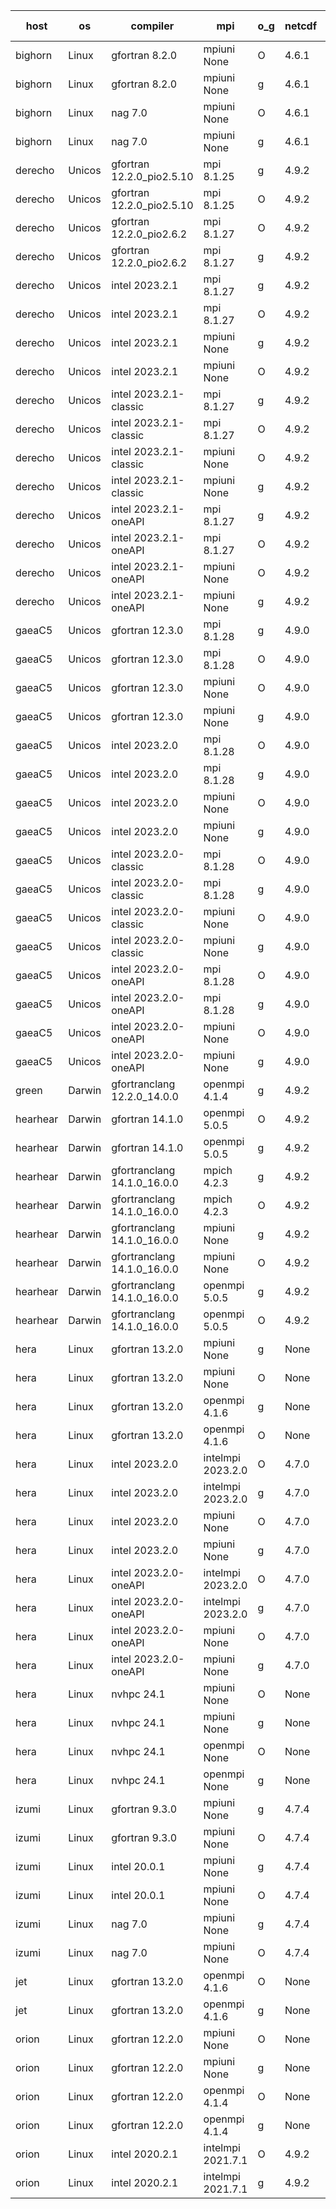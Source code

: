 

| host     | os       | compiler                              | mpi                      | o_g        | netcdf        | build       | u_pass          | u_fail          | s_pass            | s_fail            | e_pass             | e_fail             | nuopc_pass       | nuopc_fail       | artifacts link          |
|----------|----------|---------------------------------------|--------------------------|------------|---------------|-------------|-----------------|-----------------|-------------------|-------------------|--------------------|--------------------|------------------|------------------|-------------------------|
| bighorn | Linux | gfortran 8.2.0 | mpiuni None  | O | 4.6.1  | PASS | 12528 | 0 | 9 | 0 | 42 | 0 | None | None | <a href="https://github.com/esmf-org/esmf-test-artifacts/tree/8249376755f4edfbec1ef6612cf1435dc53a0960/develop/gfortran/8.2.0/O/mpiuni/None" target="_blank">8249376</a> | 
| bighorn | Linux | gfortran 8.2.0 | mpiuni None  | g | 4.6.1  | PASS | 12528 | 0 | 9 | 0 | 42 | 0 | None | None | <a href="https://github.com/esmf-org/esmf-test-artifacts/tree/cb6195dc90cd0df38fddbdd3fabff321159184cc/develop/gfortran/8.2.0/g/mpiuni/None" target="_blank">cb6195d</a> | 
| bighorn | Linux | nag 7.0 | mpiuni None  | O | 4.6.1  | PASS | 12528 | 0 | 9 | 0 | 42 | 0 | None | None | <a href="https://github.com/esmf-org/esmf-test-artifacts/tree/8f6acccaf5899c22c81a61d7768a135cff0e5303/develop/nag/7.0/O/mpiuni/None" target="_blank">8f6accc</a> | 
| bighorn | Linux | nag 7.0 | mpiuni None  | g | 4.6.1  | PASS | None | None | None | None | None | None | None | None | <a href="https://github.com/esmf-org/esmf-test-artifacts/tree/2b528261a3bc65643a6106d578c3e72ed555dad1/develop/nag/7.0/g/mpiuni/None" target="_blank">2b52826</a> | 
| derecho | Unicos | gfortran 12.2.0_pio2.5.10 | mpi 8.1.25  | g | 4.9.2  | PASS | 14197 | 0 | 51 | 0 | 80 | 0 | 57 | 0 | <a href="https://github.com/esmf-org/esmf-test-artifacts/tree/cf43f5892d76a303b729aa73c3a76c99e7e8e8ba/develop/gfortran/12.2.0_pio2.5.10/g/mpi/8.1.25" target="_blank">cf43f58</a> | 
| derecho | Unicos | gfortran 12.2.0_pio2.5.10 | mpi 8.1.25  | O | 4.9.2  | PASS | 14197 | 0 | 51 | 0 | 80 | 0 | 57 | 0 | <a href="https://github.com/esmf-org/esmf-test-artifacts/tree/aa28f7fb5ec93a3c6eac058f8cfab7f85669a158/develop/gfortran/12.2.0_pio2.5.10/O/mpi/8.1.25" target="_blank">aa28f7f</a> | 
| derecho | Unicos | gfortran 12.2.0_pio2.6.2 | mpi 8.1.27  | O | 4.9.2  | PASS | 14197 | 0 | 51 | 0 | 80 | 0 | 57 | 0 | <a href="https://github.com/esmf-org/esmf-test-artifacts/tree/dc5da1fd9cda876e8bf0c506c9747f5b57b7be6a/develop/gfortran/12.2.0_pio2.6.2/O/mpi/8.1.27" target="_blank">dc5da1f</a> | 
| derecho | Unicos | gfortran 12.2.0_pio2.6.2 | mpi 8.1.27  | g | 4.9.2  | PASS | 14197 | 0 | 51 | 0 | 80 | 0 | 57 | 0 | <a href="https://github.com/esmf-org/esmf-test-artifacts/tree/79659bac327ce01aa51128a5e0eb9d55c8f358c4/develop/gfortran/12.2.0_pio2.6.2/g/mpi/8.1.27" target="_blank">79659ba</a> | 
| derecho | Unicos | intel 2023.2.1 | mpi 8.1.27  | g | 4.9.2  | PASS | 14197 | 0 | 51 | 0 | 80 | 0 | 58 | 0 | <a href="https://github.com/esmf-org/esmf-test-artifacts/tree/1d0be5534b8a02b99e771ffa49c59054702c1689/develop/intel/2023.2.1/g/mpi/8.1.27" target="_blank">1d0be55</a> | 
| derecho | Unicos | intel 2023.2.1 | mpi 8.1.27  | O | 4.9.2  | PASS | 14197 | 0 | 51 | 0 | 80 | 0 | 58 | 0 | <a href="https://github.com/esmf-org/esmf-test-artifacts/tree/bc4bd20a2f71bfd21434c1d22dd1ebe3c1c62e04/develop/intel/2023.2.1/O/mpi/8.1.27" target="_blank">bc4bd20</a> | 
| derecho | Unicos | intel 2023.2.1 | mpiuni None  | g | 4.9.2  | PASS | 12528 | 0 | 9 | 0 | 42 | 0 | None | None | <a href="https://github.com/esmf-org/esmf-test-artifacts/tree/32fb7e48150b6cd4d9ef379f2136d17139f6ffdb/develop/intel/2023.2.1/g/mpiuni/None" target="_blank">32fb7e4</a> | 
| derecho | Unicos | intel 2023.2.1 | mpiuni None  | O | 4.9.2  | PASS | 12528 | 0 | 9 | 0 | 42 | 0 | None | None | <a href="https://github.com/esmf-org/esmf-test-artifacts/tree/1a35e7f8dfcc421348ebba5d9719c5bebe0abe9b/develop/intel/2023.2.1/O/mpiuni/None" target="_blank">1a35e7f</a> | 
| derecho | Unicos | intel 2023.2.1-classic | mpi 8.1.27  | g | 4.9.2  | PASS | None | None | None | None | None | None | None | None | <a href="https://github.com/esmf-org/esmf-test-artifacts/tree/fddd317ba3627a379a57da4e08129bb3899629db/develop/intel/2023.2.1-classic/g/mpi/8.1.27" target="_blank">fddd317</a> | 
| derecho | Unicos | intel 2023.2.1-classic | mpi 8.1.27  | O | 4.9.2  | PASS | None | None | None | None | None | None | None | None | <a href="https://github.com/esmf-org/esmf-test-artifacts/tree/bd8f2fc24f4d7e93876dd0075686fb9021c6d224/develop/intel/2023.2.1-classic/O/mpi/8.1.27" target="_blank">bd8f2fc</a> | 
| derecho | Unicos | intel 2023.2.1-classic | mpiuni None  | O | 4.9.2  | PASS | 12528 | 0 | 9 | 0 | 42 | 0 | None | None | <a href="https://github.com/esmf-org/esmf-test-artifacts/tree/bab8ddc916f53126ecbf3ddcbbe9ca1ff8c0dd3c/develop/intel/2023.2.1-classic/O/mpiuni/None" target="_blank">bab8ddc</a> | 
| derecho | Unicos | intel 2023.2.1-classic | mpiuni None  | g | 4.9.2  | PASS | None | None | None | None | None | None | None | None | <a href="https://github.com/esmf-org/esmf-test-artifacts/tree/3bf947f769401a83e6f5f9ee9934e39983eaf4eb/develop/intel/2023.2.1-classic/g/mpiuni/None" target="_blank">3bf947f</a> | 
| derecho | Unicos | intel 2023.2.1-oneAPI | mpi 8.1.27  | g | 4.9.2  | PASS | None | None | None | None | None | None | None | None | <a href="https://github.com/esmf-org/esmf-test-artifacts/tree/43adfa4aa855a4971f1d3adff05d4f76b6077a79/develop/intel/2023.2.1-oneAPI/g/mpi/8.1.27" target="_blank">43adfa4</a> | 
| derecho | Unicos | intel 2023.2.1-oneAPI | mpi 8.1.27  | O | 4.9.2  | PASS | None | None | None | None | None | None | None | None | <a href="https://github.com/esmf-org/esmf-test-artifacts/tree/fc7b23cc955a884bc76ffbb28180f06dfc257852/develop/intel/2023.2.1-oneAPI/O/mpi/8.1.27" target="_blank">fc7b23c</a> | 
| derecho | Unicos | intel 2023.2.1-oneAPI | mpiuni None  | O | 4.9.2  | PASS | None | None | None | None | None | None | None | None | <a href="https://github.com/esmf-org/esmf-test-artifacts/tree/0f10b0bfb562a8a7b741261f88f7b7a37a0dd491/develop/intel/2023.2.1-oneAPI/O/mpiuni/None" target="_blank">0f10b0b</a> | 
| derecho | Unicos | intel 2023.2.1-oneAPI | mpiuni None  | g | 4.9.2  | PASS | None | None | None | None | None | None | None | None | <a href="https://github.com/esmf-org/esmf-test-artifacts/tree/a525e812adf86d54e999213131fd2a177aacd423/develop/intel/2023.2.1-oneAPI/g/mpiuni/None" target="_blank">a525e81</a> | 
| gaeaC5 | Unicos | gfortran 12.3.0 | mpi 8.1.28  | g | 4.9.0  | PASS | 14197 | 0 | 51 | 0 | 80 | 0 | 57 | 0 | <a href="https://github.com/esmf-org/esmf-test-artifacts/tree/c7cb637176cf5fb4419bd76765be2470d28ce161/develop/gfortran/12.3.0/g/mpi/8.1.28" target="_blank">c7cb637</a> | 
| gaeaC5 | Unicos | gfortran 12.3.0 | mpi 8.1.28  | O | 4.9.0  | PASS | 14197 | 0 | 51 | 0 | 80 | 0 | 57 | 0 | <a href="https://github.com/esmf-org/esmf-test-artifacts/tree/b100acc0fcd14d79f7800f2676fa229b1090dc0d/develop/gfortran/12.3.0/O/mpi/8.1.28" target="_blank">b100acc</a> | 
| gaeaC5 | Unicos | gfortran 12.3.0 | mpiuni None  | O | 4.9.0  | PASS | 12528 | 0 | 9 | 0 | 42 | 0 | None | None | <a href="https://github.com/esmf-org/esmf-test-artifacts/tree/51f6f40fea2162adc877e5dd35a280eddcd3ede5/develop/gfortran/12.3.0/O/mpiuni/None" target="_blank">51f6f40</a> | 
| gaeaC5 | Unicos | gfortran 12.3.0 | mpiuni None  | g | 4.9.0  | PASS | None | None | None | None | None | None | None | None | <a href="https://github.com/esmf-org/esmf-test-artifacts/tree/89fb3c11a7185fd4ce4fda0767c804ab026e17af/develop/gfortran/12.3.0/g/mpiuni/None" target="_blank">89fb3c1</a> | 
| gaeaC5 | Unicos | intel 2023.2.0 | mpi 8.1.28  | O | 4.9.0  | PASS | None | None | None | None | None | None | None | None | <a href="https://github.com/esmf-org/esmf-test-artifacts/tree/40ee10f052bd2dfb139610abd814dcdccd407f96/develop/intel/2023.2.0/O/mpi/8.1.28" target="_blank">40ee10f</a> | 
| gaeaC5 | Unicos | intel 2023.2.0 | mpi 8.1.28  | g | 4.9.0  | PASS | 14197 | 0 | 51 | 0 | 80 | 0 | 57 | 0 | <a href="https://github.com/esmf-org/esmf-test-artifacts/tree/a32a2cb35ec9c81e2968c25ddb45f060736e868a/develop/intel/2023.2.0/g/mpi/8.1.28" target="_blank">a32a2cb</a> | 
| gaeaC5 | Unicos | intel 2023.2.0 | mpiuni None  | O | 4.9.0  | PASS | 12528 | 0 | 9 | 0 | 42 | 0 | None | None | <a href="https://github.com/esmf-org/esmf-test-artifacts/tree/b2ed9318a3beb5dec9b10f79549cd912b0c5bf23/develop/intel/2023.2.0/O/mpiuni/None" target="_blank">b2ed931</a> | 
| gaeaC5 | Unicos | intel 2023.2.0 | mpiuni None  | g | 4.9.0  | PASS | None | None | None | None | None | None | None | None | <a href="https://github.com/esmf-org/esmf-test-artifacts/tree/1ab3392f974a72f7a46faa76e98b54cf395bcdd5/develop/intel/2023.2.0/g/mpiuni/None" target="_blank">1ab3392</a> | 
| gaeaC5 | Unicos | intel 2023.2.0-classic | mpi 8.1.28  | O | 4.9.0  | PASS | 14197 | 0 | 51 | 0 | 80 | 0 | 57 | 0 | <a href="https://github.com/esmf-org/esmf-test-artifacts/tree/d93d773ce04207829c9271892e0aaa6dc950dfde/develop/intel/2023.2.0-classic/O/mpi/8.1.28" target="_blank">d93d773</a> | 
| gaeaC5 | Unicos | intel 2023.2.0-classic | mpi 8.1.28  | g | 4.9.0  | PASS | 14197 | 0 | 51 | 0 | 80 | 0 | 57 | 0 | <a href="https://github.com/esmf-org/esmf-test-artifacts/tree/2dd770d9b115e90a85eb1f1656b5fdb7b1e92caf/develop/intel/2023.2.0-classic/g/mpi/8.1.28" target="_blank">2dd770d</a> | 
| gaeaC5 | Unicos | intel 2023.2.0-classic | mpiuni None  | O | 4.9.0  | PASS | 12528 | 0 | 9 | 0 | 42 | 0 | None | None | <a href="https://github.com/esmf-org/esmf-test-artifacts/tree/18a677242ac180fe1ad65f41294e0e7b78661f75/develop/intel/2023.2.0-classic/O/mpiuni/None" target="_blank">18a6772</a> | 
| gaeaC5 | Unicos | intel 2023.2.0-classic | mpiuni None  | g | 4.9.0  | PASS | 12528 | 0 | 9 | 0 | 42 | 0 | None | None | <a href="https://github.com/esmf-org/esmf-test-artifacts/tree/301fbd64e4847dd371ee885d5bd574aba9103376/develop/intel/2023.2.0-classic/g/mpiuni/None" target="_blank">301fbd6</a> | 
| gaeaC5 | Unicos | intel 2023.2.0-oneAPI | mpi 8.1.28  | O | 4.9.0  | PASS | None | None | None | None | None | None | None | None | <a href="https://github.com/esmf-org/esmf-test-artifacts/tree/22e31f5ea02bb3028fc962b0a92270a19fb76bdf/develop/intel/2023.2.0-oneAPI/O/mpi/8.1.28" target="_blank">22e31f5</a> | 
| gaeaC5 | Unicos | intel 2023.2.0-oneAPI | mpi 8.1.28  | g | 4.9.0  | PASS | 14197 | 0 | 51 | 0 | 80 | 0 | 57 | 0 | <a href="https://github.com/esmf-org/esmf-test-artifacts/tree/313eb927ee01703491e3ba8895430a44499bfb83/develop/intel/2023.2.0-oneAPI/g/mpi/8.1.28" target="_blank">313eb92</a> | 
| gaeaC5 | Unicos | intel 2023.2.0-oneAPI | mpiuni None  | O | 4.9.0  | PASS | 12528 | 0 | 9 | 0 | 42 | 0 | None | None | <a href="https://github.com/esmf-org/esmf-test-artifacts/tree/789951bbffc2285350ed58e4b5f1d97ce7794ae4/develop/intel/2023.2.0-oneAPI/O/mpiuni/None" target="_blank">789951b</a> | 
| gaeaC5 | Unicos | intel 2023.2.0-oneAPI | mpiuni None  | g | 4.9.0  | PASS | 12528 | 0 | 9 | 0 | 42 | 0 | None | None | <a href="https://github.com/esmf-org/esmf-test-artifacts/tree/a40b64d38a0a5866ab5492a6b0d2673e07bdfb9c/develop/intel/2023.2.0-oneAPI/g/mpiuni/None" target="_blank">a40b64d</a> | 
| green | Darwin | gfortranclang 12.2.0_14.0.0 | openmpi 4.1.4  | g | 4.9.2  | PASS | 14197 | 0 | 51 | 0 | 80 | 0 | 58 | 0 | <a href="https://github.com/esmf-org/esmf-test-artifacts/tree/1151b16e28dd544999decc211cc82a2a94a17b00/develop/gfortranclang/12.2.0_14.0.0/g/openmpi/4.1.4" target="_blank">1151b16</a> | 
| hearhear | Darwin | gfortran 14.1.0 | openmpi 5.0.5  | O | 4.9.2  | PASS | 14197 | 0 | 51 | 0 | 80 | 0 | 57 | 0 | <a href="https://github.com/esmf-org/esmf-test-artifacts/tree/c48fc1ce0f024647b051dc96f660716f5aa90e5d/develop/gfortran/14.1.0/O/openmpi/5.0.5" target="_blank">c48fc1c</a> | 
| hearhear | Darwin | gfortran 14.1.0 | openmpi 5.0.5  | g | 4.9.2  | PASS | None | None | None | None | None | None | None | None | <a href="https://github.com/esmf-org/esmf-test-artifacts/tree/22e37fe41b01197a2f8e1a2920cf969250e8d103/develop/gfortran/14.1.0/g/openmpi/5.0.5" target="_blank">22e37fe</a> | 
| hearhear | Darwin | gfortranclang 14.1.0_16.0.0 | mpich 4.2.3  | g | 4.9.2  | PASS | 14197 | 0 | 51 | 0 | 79 | 1 | 57 | 0 | <a href="https://github.com/esmf-org/esmf-test-artifacts/tree/d6d4e23f3d13baf17b2ead2839ab425c213384b3/develop/gfortranclang/14.1.0_16.0.0/g/mpich/4.2.3" target="_blank">d6d4e23</a> | 
| hearhear | Darwin | gfortranclang 14.1.0_16.0.0 | mpich 4.2.3  | O | 4.9.2  | PASS | 14197 | 0 | 51 | 0 | 80 | 0 | 57 | 0 | <a href="https://github.com/esmf-org/esmf-test-artifacts/tree/e1aa3686db6f539e95396e4fb31964b792445a78/develop/gfortranclang/14.1.0_16.0.0/O/mpich/4.2.3" target="_blank">e1aa368</a> | 
| hearhear | Darwin | gfortranclang 14.1.0_16.0.0 | mpiuni None  | g | 4.9.2  | PASS | 12528 | 0 | 9 | 0 | 42 | 0 | None | None | <a href="https://github.com/esmf-org/esmf-test-artifacts/tree/24f1211457cf21011d441f4f469745e5ad0b81a4/develop/gfortranclang/14.1.0_16.0.0/g/mpiuni/None" target="_blank">24f1211</a> | 
| hearhear | Darwin | gfortranclang 14.1.0_16.0.0 | mpiuni None  | O | 4.9.2  | PASS | 12528 | 0 | 9 | 0 | 42 | 0 | None | None | <a href="https://github.com/esmf-org/esmf-test-artifacts/tree/4b12f94ebba421f7c5409ce44ad5fa606c8a63ce/develop/gfortranclang/14.1.0_16.0.0/O/mpiuni/None" target="_blank">4b12f94</a> | 
| hearhear | Darwin | gfortranclang 14.1.0_16.0.0 | openmpi 5.0.5  | g | 4.9.2  | PASS | 14197 | 0 | 51 | 0 | 80 | 0 | 57 | 0 | <a href="https://github.com/esmf-org/esmf-test-artifacts/tree/163699f6a6e4e8beabcfdd0685447a165c9881e9/develop/gfortranclang/14.1.0_16.0.0/g/openmpi/5.0.5" target="_blank">163699f</a> | 
| hearhear | Darwin | gfortranclang 14.1.0_16.0.0 | openmpi 5.0.5  | O | 4.9.2  | PASS | 14197 | 0 | 51 | 0 | 80 | 0 | 57 | 0 | <a href="https://github.com/esmf-org/esmf-test-artifacts/tree/ae950f32c2c73e277ac7c169336a7033e54d26a8/develop/gfortranclang/14.1.0_16.0.0/O/openmpi/5.0.5" target="_blank">ae950f3</a> | 
| hera | Linux | gfortran 13.2.0 | mpiuni None  | g | None  | PASS | 12528 | 0 | 9 | 0 | 42 | 0 | None | None | <a href="https://github.com/esmf-org/esmf-test-artifacts/tree/ab8366fb097b08d27b66d02eb863e05e058b0d84/develop/gfortran/13.2.0/g/mpiuni/None" target="_blank">ab8366f</a> | 
| hera | Linux | gfortran 13.2.0 | mpiuni None  | O | None  | PASS | 12528 | 0 | 9 | 0 | 42 | 0 | None | None | <a href="https://github.com/esmf-org/esmf-test-artifacts/tree/2304570c96a8ee48bdd2a0a47ff5ee820b6d11c6/develop/gfortran/13.2.0/O/mpiuni/None" target="_blank">2304570</a> | 
| hera | Linux | gfortran 13.2.0 | openmpi 4.1.6  | g | None  | PASS | 14197 | 0 | 51 | 0 | 80 | 0 | 57 | 0 | <a href="https://github.com/esmf-org/esmf-test-artifacts/tree/28f3abfd200b830d3347602f954b26d221cb4c83/develop/gfortran/13.2.0/g/openmpi/4.1.6" target="_blank">28f3abf</a> | 
| hera | Linux | gfortran 13.2.0 | openmpi 4.1.6  | O | None  | PASS | 14197 | 0 | 51 | 0 | 80 | 0 | 57 | 0 | <a href="https://github.com/esmf-org/esmf-test-artifacts/tree/c1e1f852d94fe8be4c807092851adf8a93e009e9/develop/gfortran/13.2.0/O/openmpi/4.1.6" target="_blank">c1e1f85</a> | 
| hera | Linux | intel 2023.2.0 | intelmpi 2023.2.0  | O | 4.7.0  | PASS | 14197 | 0 | 51 | 0 | 80 | 0 | 57 | 0 | <a href="https://github.com/esmf-org/esmf-test-artifacts/tree/18fa5cfab597ffeac9dc00cb1c6ba1f85e615c16/develop/intel/2023.2.0/O/intelmpi/2023.2.0" target="_blank">18fa5cf</a> | 
| hera | Linux | intel 2023.2.0 | intelmpi 2023.2.0  | g | 4.7.0  | PASS | 14197 | 0 | 51 | 0 | 80 | 0 | 57 | 0 | <a href="https://github.com/esmf-org/esmf-test-artifacts/tree/3a257072a39369d4afe16ea2d50d53c9933a1170/develop/intel/2023.2.0/g/intelmpi/2023.2.0" target="_blank">3a25707</a> | 
| hera | Linux | intel 2023.2.0 | mpiuni None  | O | 4.7.0  | PASS | 12528 | 0 | 9 | 0 | 42 | 0 | None | None | <a href="https://github.com/esmf-org/esmf-test-artifacts/tree/8f3fe71b0eed671147b929f568dc25bf99a1fd3c/develop/intel/2023.2.0/O/mpiuni/None" target="_blank">8f3fe71</a> | 
| hera | Linux | intel 2023.2.0 | mpiuni None  | g | 4.7.0  | PASS | 12528 | 0 | 9 | 0 | 42 | 0 | None | None | <a href="https://github.com/esmf-org/esmf-test-artifacts/tree/471add084de5b9bb3ca077c913cb78b30e314d85/develop/intel/2023.2.0/g/mpiuni/None" target="_blank">471add0</a> | 
| hera | Linux | intel 2023.2.0-oneAPI | intelmpi 2023.2.0  | O | 4.7.0  | PASS | 14197 | 0 | 50 | 1 | 80 | 0 | 57 | 0 | <a href="https://github.com/esmf-org/esmf-test-artifacts/tree/bb186002358e9d78858b7bb6a616d49fb158c43e/develop/intel/2023.2.0-oneAPI/O/intelmpi/2023.2.0" target="_blank">bb18600</a> | 
| hera | Linux | intel 2023.2.0-oneAPI | intelmpi 2023.2.0  | g | 4.7.0  | PASS | 14197 | 0 | 51 | 0 | 80 | 0 | 57 | 0 | <a href="https://github.com/esmf-org/esmf-test-artifacts/tree/c6274bcb51c7f05ad373b25c087bf3b3ef9ee240/develop/intel/2023.2.0-oneAPI/g/intelmpi/2023.2.0" target="_blank">c6274bc</a> | 
| hera | Linux | intel 2023.2.0-oneAPI | mpiuni None  | O | 4.7.0  | PASS | 12528 | 0 | 9 | 0 | 42 | 0 | None | None | <a href="https://github.com/esmf-org/esmf-test-artifacts/tree/c863764d17502eb879293e698ff5cffe6c1b316e/develop/intel/2023.2.0-oneAPI/O/mpiuni/None" target="_blank">c863764</a> | 
| hera | Linux | intel 2023.2.0-oneAPI | mpiuni None  | g | 4.7.0  | PASS | 12528 | 0 | 9 | 0 | 42 | 0 | None | None | <a href="https://github.com/esmf-org/esmf-test-artifacts/tree/783116c048bc13ab4c7b8f3e04d915cf631d6eb8/develop/intel/2023.2.0-oneAPI/g/mpiuni/None" target="_blank">783116c</a> | 
| hera | Linux | nvhpc 24.1 | mpiuni None  | O | None  | PASS | 12528 | 0 | 9 | 0 | 42 | 0 | None | None | <a href="https://github.com/esmf-org/esmf-test-artifacts/tree/f40713e823dadc7c50ac6bd999334c2d9817fee8/develop/nvhpc/24.1/O/mpiuni/None" target="_blank">f40713e</a> | 
| hera | Linux | nvhpc 24.1 | mpiuni None  | g | None  | PASS | 12528 | 0 | 9 | 0 | 42 | 0 | None | None | <a href="https://github.com/esmf-org/esmf-test-artifacts/tree/df3ffebd9296056ebe6df63251ae1d5b96790084/develop/nvhpc/24.1/g/mpiuni/None" target="_blank">df3ffeb</a> | 
| hera | Linux | nvhpc 24.1 | openmpi None  | O | None  | PASS | 14197 | 0 | 51 | 0 | 80 | 0 | 57 | 0 | <a href="https://github.com/esmf-org/esmf-test-artifacts/tree/9bf70e05477553e63884d036a88819a4c6914054/develop/nvhpc/24.1/O/openmpi/None" target="_blank">9bf70e0</a> | 
| hera | Linux | nvhpc 24.1 | openmpi None  | g | None  | PASS | 14197 | 0 | 51 | 0 | 80 | 0 | 57 | 0 | <a href="https://github.com/esmf-org/esmf-test-artifacts/tree/7a45775b4d6e71d2b710a17637f259f457f0a6a1/develop/nvhpc/24.1/g/openmpi/None" target="_blank">7a45775</a> | 
| izumi | Linux | gfortran 9.3.0 | mpiuni None  | g | 4.7.4  | PASS | 12528 | 0 | 9 | 0 | 42 | 0 | None | None | <a href="https://github.com/esmf-org/esmf-test-artifacts/tree/5dca91cdf78a393cc6d5faabaf152fb7185aa793/develop/gfortran/9.3.0/g/mpiuni/None" target="_blank">5dca91c</a> | 
| izumi | Linux | gfortran 9.3.0 | mpiuni None  | O | 4.7.4  | PASS | 12528 | 0 | 9 | 0 | 42 | 0 | None | None | <a href="https://github.com/esmf-org/esmf-test-artifacts/tree/ae6f302b684f92767d2e087eee52ae46c67ce4de/develop/gfortran/9.3.0/O/mpiuni/None" target="_blank">ae6f302</a> | 
| izumi | Linux | intel 20.0.1 | mpiuni None  | g | 4.7.4  | PASS | 12528 | 0 | 9 | 0 | 42 | 0 | None | None | <a href="https://github.com/esmf-org/esmf-test-artifacts/tree/848be5ac1bf199ec723a7e12a17223ee3b475e2e/develop/intel/20.0.1/g/mpiuni/None" target="_blank">848be5a</a> | 
| izumi | Linux | intel 20.0.1 | mpiuni None  | O | 4.7.4  | PASS | 12528 | 0 | 9 | 0 | 42 | 0 | None | None | <a href="https://github.com/esmf-org/esmf-test-artifacts/tree/52642eda48ba42c79c5c28a4c94625829618d78a/develop/intel/20.0.1/O/mpiuni/None" target="_blank">52642ed</a> | 
| izumi | Linux | nag 7.0 | mpiuni None  | g | 4.7.4  | PASS | 12469 | 59 | 9 | 0 | 42 | 0 | None | None | <a href="https://github.com/esmf-org/esmf-test-artifacts/tree/caa62449fe9b475d4f063dcb97d40899454bf6a0/develop/nag/7.0/g/mpiuni/None" target="_blank">caa6244</a> | 
| izumi | Linux | nag 7.0 | mpiuni None  | O | 4.7.4  | PASS | 12528 | 0 | 9 | 0 | 42 | 0 | None | None | <a href="https://github.com/esmf-org/esmf-test-artifacts/tree/2323fc91f0ed8073b860afe4e2aebd87457b639a/develop/nag/7.0/O/mpiuni/None" target="_blank">2323fc9</a> | 
| jet | Linux | gfortran 13.2.0 | openmpi 4.1.6  | O | None  | PASS | 14197 | 0 | 51 | 0 | 80 | 0 | 57 | 0 | <a href="https://github.com/esmf-org/esmf-test-artifacts/tree/18d18a0e9c9dad6b88a86a2285f148e6a6e375dd/develop/gfortran/13.2.0/O/openmpi/4.1.6" target="_blank">18d18a0</a> | 
| jet | Linux | gfortran 13.2.0 | openmpi 4.1.6  | g | None  | PASS | 14197 | 0 | 51 | 0 | 80 | 0 | 57 | 0 | <a href="https://github.com/esmf-org/esmf-test-artifacts/tree/a4244efb64dccfa89551a0d62f17073f76e9585d/develop/gfortran/13.2.0/g/openmpi/4.1.6" target="_blank">a4244ef</a> | 
| orion | Linux | gfortran 12.2.0 | mpiuni None  | O | None  | PASS | 12528 | 0 | 9 | 0 | 42 | 0 | None | None | <a href="https://github.com/esmf-org/esmf-test-artifacts/tree/87f5cf08149ab9f6efc126b024c36ec8031856d9/develop/gfortran/12.2.0/O/mpiuni/None" target="_blank">87f5cf0</a> | 
| orion | Linux | gfortran 12.2.0 | mpiuni None  | g | None  | PASS | 12528 | 0 | 9 | 0 | 42 | 0 | None | None | <a href="https://github.com/esmf-org/esmf-test-artifacts/tree/d2561beb418df88bff608769fa12a3e73e84139e/develop/gfortran/12.2.0/g/mpiuni/None" target="_blank">d2561be</a> | 
| orion | Linux | gfortran 12.2.0 | openmpi 4.1.4  | O | None  | PASS | 14197 | 0 | 51 | 0 | 80 | 0 | 57 | 0 | <a href="https://github.com/esmf-org/esmf-test-artifacts/tree/c2b3c2143f17fc98366dd9a25b7cec6e59f2c2af/develop/gfortran/12.2.0/O/openmpi/4.1.4" target="_blank">c2b3c21</a> | 
| orion | Linux | gfortran 12.2.0 | openmpi 4.1.4  | g | None  | PASS | 14197 | 0 | 51 | 0 | 80 | 0 | 57 | 0 | <a href="https://github.com/esmf-org/esmf-test-artifacts/tree/6f1d04468173e3d8f0e00c80334f686d97bcec89/develop/gfortran/12.2.0/g/openmpi/4.1.4" target="_blank">6f1d044</a> | 
| orion | Linux | intel 2020.2.1 | intelmpi 2021.7.1  | O | 4.9.2  | PASS | 14197 | 0 | 51 | 0 | 80 | 0 | 57 | 0 | <a href="https://github.com/esmf-org/esmf-test-artifacts/tree/b214ea2b5f7897bfc817d9411dd30a1f5a9a1f83/develop/intel/2020.2.1/O/intelmpi/2021.7.1" target="_blank">b214ea2</a> | 
| orion | Linux | intel 2020.2.1 | intelmpi 2021.7.1  | g | 4.9.2  | PASS | None | None | None | None | None | None | None | None | <a href="https://github.com/esmf-org/esmf-test-artifacts/tree/71ae6296c901999d72771ba7fd4da105dc7d9cda/develop/intel/2020.2.1/g/intelmpi/2021.7.1" target="_blank">71ae629</a> | 
